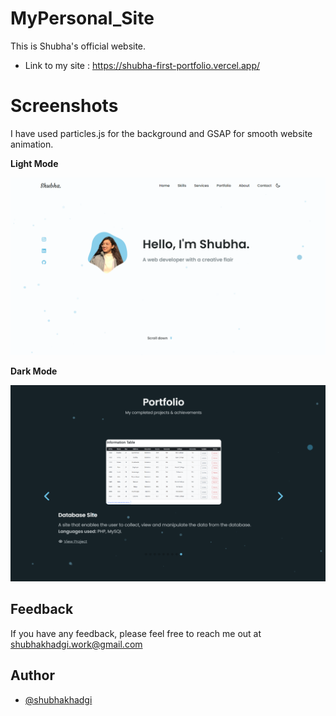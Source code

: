 # MyPersonal_Site
This is Shubha's official website.
* Link to my site : https://shubha-first-portfolio.vercel.app/

# Screenshots
I have used particles.js for the background and GSAP for smooth website animation.

**Light Mode**

<img src="https://github.com/shubhaaaaaaa/MyPersonal_Site/blob/main/assets/img/s1.png" alt="screenshot" width="600"/>


**Dark Mode**

<img src="https://github.com/shubhaaaaaaa/MyPersonal_Site/blob/main/assets/img/s2.png" alt="screenshot" width="600"/>


## Feedback

If you have any feedback, please feel free to reach me out at shubhakhadgi.work@gmail.com


## Author

- [@shubhakhadgi](https://www.github.com/shubhakhadgi)
